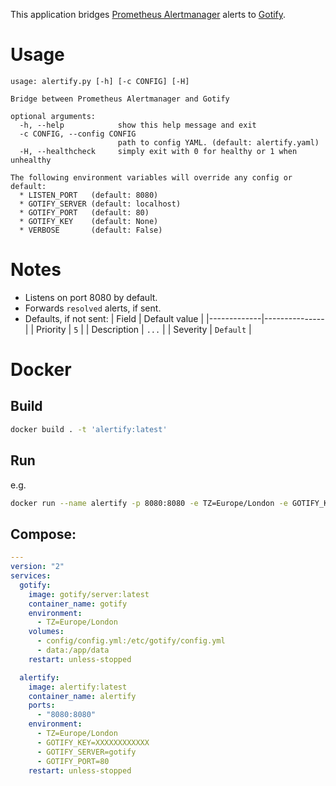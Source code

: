 This application bridges [Prometheus Alertmanager](https://prometheus.io/docs/alerting/latest/alertmanager/) alerts to [Gotify](https://gotify.net/).

# Usage
```
usage: alertify.py [-h] [-c CONFIG] [-H]

Bridge between Prometheus Alertmanager and Gotify

optional arguments:
  -h, --help            show this help message and exit
  -c CONFIG, --config CONFIG
                        path to config YAML. (default: alertify.yaml)
  -H, --healthcheck     simply exit with 0 for healthy or 1 when unhealthy

The following environment variables will override any config or default:
  * LISTEN_PORT   (default: 8080)
  * GOTIFY_SERVER (default: localhost)
  * GOTIFY_PORT   (default: 80)
  * GOTIFY_KEY    (default: None)
  * VERBOSE       (default: False)
```


# Notes
* Listens on port 8080 by default.
* Forwards `resolved` alerts, if sent.
* Defaults, if not sent:
  | Field       | Default value |
  |-------------|---------------|
  | Priority    | `5`           |
  | Description | `...`         |
  | Severity    | `Default`     |


# Docker
## Build
```bash
docker build . -t 'alertify:latest'
```

## Run

e.g.
```bash
docker run --name alertify -p 8080:8080 -e TZ=Europe/London -e GOTIFY_KEY=XXXXXXXX -e GOTIFY_SERVER=gotify -e GOTIFY_PORT=80 alertify:latest
```

## Compose:
```yaml
---
version: "2"
services:
  gotify:
    image: gotify/server:latest
    container_name: gotify
    environment:
      - TZ=Europe/London
    volumes:
      - config/config.yml:/etc/gotify/config.yml
      - data:/app/data
    restart: unless-stopped

  alertify:
    image: alertify:latest
    container_name: alertify
    ports:
      - "8080:8080"
    environment:
      - TZ=Europe/London
      - GOTIFY_KEY=XXXXXXXXXXXX
      - GOTIFY_SERVER=gotify
      - GOTIFY_PORT=80
    restart: unless-stopped
```
